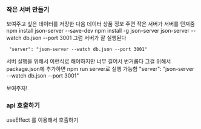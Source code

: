 ### 작은 서버 만들기
보여주고 싶은 데이터를 저장한 다음 데이터 상품 정보 주면 작은 서버가 서버를 던져줌
 npm install json-server --save-dev
 npm install -g json-server
 json-server --watch db.json --port 3001
그럼 서버가 잘 실행된다

     "server": "json-server --watch db.json --port 3001"
서버 실행을 위해서 이런식로 해야하지만 너무 길어서 번거롭다
그걸 위해서 package.json에 추가하면 npm run server로 실행 가능함
"server": "json-server --watch db.json --port 3001"

보여주자!

### api 호출하기
useEffect 를 이용해서 호출하기